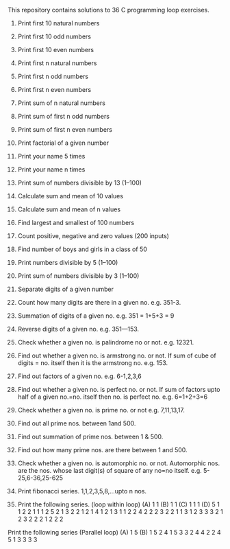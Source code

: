 This repository contains solutions to 36 C programming loop exercises.

1. Print first 10 natural numbers

2. Print first 10 odd numbers

3. Print first 10 even numbers

4. Print first n natural numbers

5. Print first n odd numbers

6. Print first n even numbers

7. Print sum of n natural numbers

8. Print sum of first n odd numbers

9. Print sum of first n even numbers

10. Print factorial of a given number

11. Print your name 5 times

12. Print your name n times

13. Print sum of numbers divisible by 13 (1–100)

14. Calculate sum and mean of 10 values

15. Calculate sum and mean of n values

16. Find largest and smallest of 100 numbers

17. Count positive, negative and zero values (200 inputs)

18. Find number of boys and girls in a class of 50

19. Print numbers divisible by 5 (1–100)

20. Print sum of numbers divisible by 3 (1–100)

21. Separate digits of a given number

22. Count how many digits are there in a given no. e.g. 351-3.

23. Summation of digits of a given no. e.g. 351 = 1+5+3 = 9

24. Reverse digits of a given no. e.g. 351—153.

25. Check whether a given no. is palindrome no or not. e.g. 12321.

26. Find out whether a given no. is armstrong no. or not. If sum of cube of digits = no. itself then it is the armstrong no. e.g. 153.

27. Find out factors of a given no. e.g. 6-1,2,3,6

28. Find out whether a given no. is perfect no. or not. If sum of factors upto half of a given no.=no. itself then no. is perfect no. e.g. 6=1+2+3=6

29. Check whether a given no. is prime no. or not e.g. 7,11,13,17.

30. Find out all prime nos. between 1and 500.

31. Find out summation of prime nos. between 1 & 500.

32. Find out how many prime nos. are there between 1 and 500.

33. Check whether a given no. is automorphic no. or not. Automorphic nos. are the nos. whose last digit(s) of square of any no=no itself. e.g. 5-25,6-36,25-625

34. Print fibonacci series. 1,1,2,3,5,8,…upto n nos.

35. Print the following series. (loop within loop) (A) 1 1 (B) 1 1 (C) 1 1 1 (D) 5 1 1 2 2 1 1 1 2 5 2 1 3 2 2 1 2 1 4 1 2 1 3 1 1 2 2 4 2 2 2 3 2 2 1 1 3 1 2 3 3 3 2 1 2 3 2 2 2 1 2 2 2

Print the following series (Parallel loop) (A) 1 5 (B) 1 5 2 4 1 5 3 3 2 4 4 2 2 4 5 1 3 3 3 3
